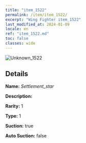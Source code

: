 ```yaml
---
title: "item_1522"
permalink: /item/item_1522/
excerpt: "Wing Fighter item_1522"
last_modified_at: 2024-01-09
locale: en
ref: "item_1522.md"
toc: false
classes: wide
---
```



 ![Unknown_1522](/images/item/Settlement_star_p.png)



## Details

 **Name:** *Settlement_star* 

 **Description:** 

 **Rarity:** 1 

 **Type:** 1 

 **Suction:** true 

 **Auto Suction:** false 


